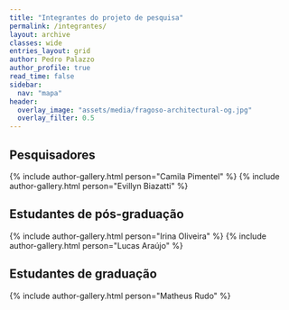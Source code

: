 ```yaml
---
title: "Integrantes do projeto de pesquisa"
permalink: /integrantes/
layout: archive
classes: wide
entries_layout: grid
author: Pedro Palazzo
author_profile: true
read_time: false
sidebar:
  nav: "mapa"
header:
  overlay_image: "assets/media/fragoso-architectural-og.jpg"
  overlay_filter: 0.5
---
```


## Pesquisadores ##

<div class="feature__wrapper">
{% include author-gallery.html person="Camila Pimentel" %}
{% include author-gallery.html person="Evillyn Biazatti" %}
</div>

## Estudantes de pós-graduação ##

<div class="feature__wrapper">
{% include author-gallery.html person="Irina Oliveira" %}
{% include author-gallery.html person="Lucas Araújo" %}
</div>

## Estudantes de graduação ##

<div class="feature__wrapper">
{% include author-gallery.html person="Matheus Rudo" %}
</div>
